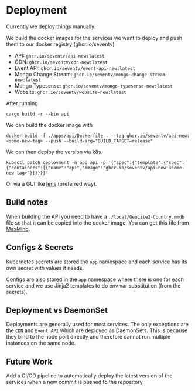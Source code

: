 # Deployment

Currently we deploy things manually.

We build the docker images for the services we want to deploy and push them to our docker registry (ghcr.io/seventv)

- API: `ghcr.io/seventv/api-new:latest`
- CDN: `ghcr.io/seventv/cdn-new:latest`
- Event API: `ghcr.io/seventv/event-api-new:latest`
- Mongo Change Stream: `ghcr.io/seventv/mongo-change-stream-new:latest`
- Mongo Typesense: `ghcr.io/seventv/mongo-typesense-new:latest`
- Website: `ghcr.io/seventv/website-new:latest`

After running

```
cargo build -r --bin api
```

We can build the docker image with

```
docker build -f ./apps/api/Dockerfile . --tag ghcr.io/seventv/api-new:<some-new-tag> --push --build-arg="BUILD_TARGET=release"
```

We can then deploy the version via k8s.

```
kubectl patch deployment -n app api -p '{"spec":{"template":{"spec":{"containers":[{"name":"api","image":"ghcr.io/seventv/api-new:<some-new-tag>"}]}}}}'
```

Or via a GUI like [lens](https://k8slens.dev/) (preferred way).

## Build notes

When building the API you need to have a `./local/GeoLite2-Country.mmdb` file so that it can be copied into the docker image. You can get this file from [MaxMind](https://dev.maxmind.com/geoip/geoip2/geolite2/).

## Configs & Secrets

Kubernetes secrets are stored the `app` namespace and each service has its own secret with values it needs.

Configs are also stored in the `app` namespace where there is one for each service and we use Jinja2 templates to do env var substitution (from the secrets).

## Deployment vs DaemonSet

Deployments are generally used for most services. The only exceptions are the `CDN` and `Event API` which are deployed as DaemonSets. This is because they bind to the node port directly and therefore cannot run multiple instances on the same node.

## Future Work

Add a CI/CD pipeline to automatically deploy the latest version of the services when a new commit is pushed to the repository.
